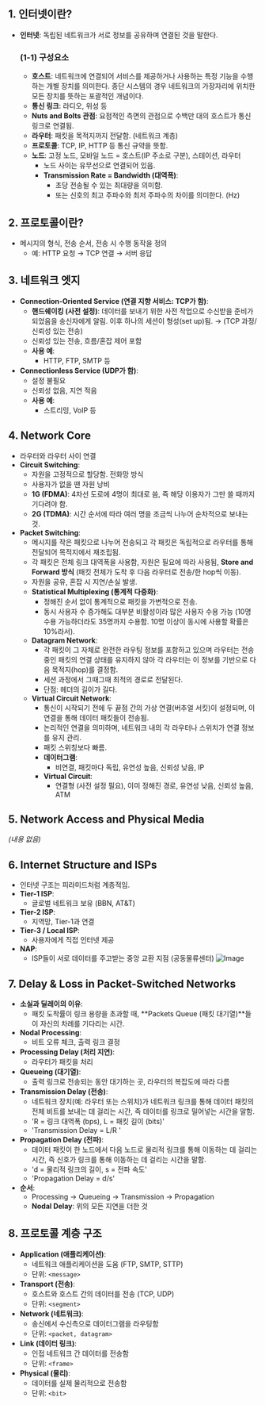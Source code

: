 ## 1. 인터넷이란?
- **인터넷**: 독립된 네트워크가 서로 정보를 공유하며 연결된 것을 말한다.
  ### (1-1) 구성요소
  - **호스트**: 네트워크에 연결되어 서비스를 제공하거나 사용하는 특정 기능을 수행하는 개별 장치를 의미한다. 종단 시스템의 경우 네트워크의 가장자리에 위치한 모든 장치를 뜻하는 포괄적인 개념이다.
  - **통신 링크**: 라디오, 위성 등
  - **Nuts and Bolts 관점**: 요점적인 측면의 관점으로 수백만 대의 호스트가 통신 링크로 연결됨.
  - **라우터**: 패킷을 목적지까지 전달함. (네트워크 계층)
  - **프로토콜**: TCP, IP, HTTP 등 통신 규약을 뜻함.
  - **노드**: 고정 노드, 모바일 노드 = 호스트(IP 주소로 구분), 스테이션, 라우터
    - 노드 사이는 유무선으로 연결되어 있음.
    - **Transmission Rate = Bandwidth (대역폭)**:
      - 초당 전송될 수 있는 최대량을 의미함.
      - 또는 신호의 최고 주파수와 최저 주파수의 차이를 의미한다. (Hz)

## 2. 프로토콜이란?
- 메시지의 형식, 전송 순서, 전송 시 수행 동작을 정의
  - 예: HTTP 요청 → TCP 연결 → 서버 응답

## 3. 네트워크 엣지
- **Connection-Oriented Service (연결 지향 서비스: TCP가 함)**:
  - **핸드쉐이킹 (사전 설정)**: 데이터를 보내기 위한 사전 작업으로 수신받을 준비가 되었음을 송신자에게 알림. 이후 하나의 세션이 형성(set up)됨. <One Connection> → (TCP 과정/신뢰성 있는 전송)
  - 신뢰성 있는 전송, 흐름/혼잡 제어 포함
  - **사용 예**:
    - HTTP, FTP, SMTP 등
- **Connectionless Service (UDP가 함)**:
  - 설정 불필요
  - 신뢰성 없음, 지연 적음
  - **사용 예**:
    - 스트리밍, VoIP 등

## 4. Network Core
- 라우터와 라우터 사이 연결
- **Circuit Switching**:
  - 자원을 고정적으로 할당함. 전화망 방식
  - 사용자가 없을 땐 자원 낭비
  - **1G (FDMA)**: 4차선 도로에 4명이 최대로 씀, 즉 해당 이용자가 그만 쓸 때까지 기다려야 함.
  - **2G (TDMA)**: 시간 순서에 따라 여러 명을 조금씩 나누어 순차적으로 보내는 것.
- **Packet Switching**:
  - 메시지를 작은 패킷으로 나누어 전송되고 각 패킷은 독립적으로 라우터를 통해 전달되어 목적지에서 재조립됨.
  - 각 패킷은 전체 링크 대역폭을 사용함, 자원은 필요에 따라 사용됨, **Store and Forward 방식** (패킷 전체가 도착 후 다음 라우터로 전송/한 hop씩 이동).
  - 자원을 공유, 혼잡 시 지연/손실 발생.
  - **Statistical Multiplexing (통계적 다중화)**:
    - 정해진 순서 없이 통계적으로 패킷을 가변적으로 전송.
    - 동시 사용자 수 증가해도 대부분 비활성이라 많은 사용자 수용 가능 (10명 수용 가능하더라도 35명까지 수용함. 10명 이상이 동시에 사용할 확률은 10%라서).
  - **Datagram Network**:
    - 각 패킷이 그 자체로 완전한 라우팅 정보를 포함하고 있으며 라우터는 전송 중인 패킷의 연결 상태를 유지하지 않아 각 라우터는 이 정보를 기반으로 다음 목적지(hop)를 결정함.
    - 세션 과정에서 그때그때 최적의 경로로 전달된다.
    - 단점: 헤더의 길이가 길다.
  - **Virtual Circuit Network**:
    - 통신이 시작되기 전에 두 끝점 간의 가상 연결(버추얼 서킷)이 설정되며, 이 연결을 통해 데이터 패킷들이 전송됨.
    - 논리적인 연결을 의미하며, 네트워크 내의 각 라우터나 스위치가 연결 정보를 유지 관리.
    - 패킷 스위칭보다 빠름.
    - **데이터그램**:
      - 비연결, 패킷마다 독립, 유연성 높음, 신뢰성 낮음, IP
    - **Virtual Circuit**:
      - 연결형 (사전 설정 필요), 이미 정해진 경로, 유연성 낮음, 신뢰성 높음, ATM

## 5. Network Access and Physical Media
*(내용 없음)*

## 6. Internet Structure and ISPs
- 인터넷 구조는 피라미드처럼 계층적임.
- **Tier-1 ISP**:
  - 글로벌 네트워크 보유 (BBN, AT&T)
- **Tier-2 ISP**:
  - 지역망, Tier-1과 연결
- **Tier-3 / Local ISP**:
  - 사용자에게 직접 인터넷 제공
- **NAP**:
  - ISP들이 서로 데이터를 주고받는 중앙 교환 지점 (공동물류센터)
![Image](https://github.com/user-attachments/assets/c143bded-a099-4dfa-8b07-e262c24a919d)

## 7. Delay & Loss in Packet-Switched Networks
- **소실과 딜레이의 이유**:
  - 패킷 도착률이 링크 용량을 초과할 때, **Packets Queue (패킷 대기열)**들이 자신의 차례를 기다리는 시간.
- **Nodal Processing**:
  - 비트 오류 체크, 출력 링크 결정
- **Processing Delay (처리 지연)**:
  - 라우터가 패킷을 처리
- **Queueing (대기열)**:
  - 출력 링크로 전송되는 동안 대기하는 곳, 라우터의 복잡도에 따라 다름
- **Transmission Delay (전송)**:
  - 네트워크 장치(예: 라우터 또는 스위치)가 네트워크 링크를 통해 데이터 패킷의 전체 비트를 보내는 데 걸리는 시간, 즉 데이터를 링크로 밀어넣는 시간을 말함.
  - 'R = 링크 대역폭 (bps), L = 패킷 길이 (bits)'
  - 'Transmission Delay = L/R '
- **Propagation Delay (전파)**:
  - 데이터 패킷이 한 노드에서 다음 노드로 물리적 링크를 통해 이동하는 데 걸리는 시간, 즉 신호가 링크를 통해 이동하는 데 걸리는 시간을 말함.
  - 'd = 물리적 링크의 길이, s = 전파 속도'
  - 'Propagation Delay = d/s'
- **순서**:
  - Processing → Queueing → Transmission → Propagation
  - **Nodal Delay**: 위의 모든 지연을 더한 것

## 8. 프로토콜 계층 구조
- **Application (애플리케이션)**:
  - 네트워크 애플리케이션을 도움 (FTP, SMTP, STTP)
  - 단위: `<message>`
- **Transport (전송)**:
  - 호스트와 호스트 간의 데이터를 전송 (TCP, UDP)
  - 단위: `<segment>`
- **Network (네트워크)**:
  - 송신에서 수신측으로 데이터그램을 라우팅함
  - 단위: `<packet, datagram>`
- **Link (데이터 링크)**:
  - 인접 네트워크 간 데이터를 전송함
  - 단위: `<frame>`
- **Physical (물리)**:
  - 데이터를 실제 물리적으로 전송함
  - 단위: `<bit>`
